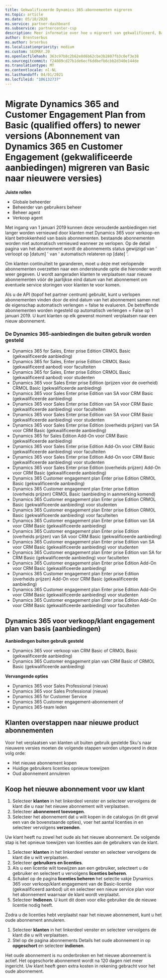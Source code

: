 ```yaml
---
title: Gekwalificeerde Dynamics 365-abonnementen migreren
ms.topic: article
ms.date: 05/18/2020
ms.service: partner-dashboard
ms.subservice: partnercenter-csp
description: Meer informatie over hoe u migreert van gekwalificeerd, Basic Dynamics 365-abonnementen naar een nieuw abonnement voordat bestaande abonnementen verlopen.
author: Brentserbus
ms.author: brserbus
ms.localizationpriority: medium
ms.custom: SEOMAY.20
ms.openlocfilehash: 363c97b8c2b62e8d6b62cbe3b2807fb3c0ef3e38
ms.sourcegitcommit: f24089cd27b1de6ecf6ddbefb6cbb2d340e144de
ms.translationtype: MT
ms.contentlocale: nl-NL
ms.lasthandoff: 04/01/2021
ms.locfileid: "106132737"
---
```

# <a name="migrate-dynamics-365-and-customer-engagement-plan-from-basic-qualified-offers-to-newer-versions"></a>Migrate Dynamics 365 and Customer Engagement Plan from Basic (qualified offers) to newer versions (Abonnement van Dynamics 365 en Customer Engagement (gekwalificeerde aanbiedingen) migreren van Basic naar nieuwere versies)

**Juiste rollen**

- Globale beheerder
- Beheerder van gebruikers beheer
- Beheer agent
- Verkoop agent

Met ingang van 1 januari 2019 kunnen deze verouderde aanbiedingen niet langer worden vernieuwd door klanten met Dynamics 365 voor verkoop-en klant betrokkenheid van basis abonnementen. bestaande abonnementen worden niet automatisch vernieuwd wanneer ze verlopen. Op de detail pagina van het abonnement wordt de abonnements status gewijzigd van ' verloopt op [datum] ' van ' automatisch relateren op [date] '. 

Om klanten continuïteit te garanderen, moet u deze met verlopende abonnementen overzetten naar een ondersteunde optie die hieronder wordt weer gegeven. U wordt aangeraden klanten te verplaatsen naar nieuwe abonnementen vóór de jaarlijkse eind datum van het abonnement om eventuele service storingen voor klanten te voor komen.

Als u de API (topof het partner centrum) gebruikt, kunt u verlopen abonnementen vinden door de eind datum van het abonnement samen met de eigenschap automatisch verlengen = false te evalueren. De betreffende abonnementen worden ingesteld op automatisch verlengen = False op 1 januari 2019. U kunt klanten op elk gewenst moment verplaatsen naar een nieuw abonnement. 

### <a name="the-dynamics-365-offers-being-retired"></a>De Dynamics 365-aanbiedingen die buiten gebruik worden gesteld

- Dynamics 365 for Sales, Enter prise Edition CRMOL Basic (gekwalificeerde aanbieding)
- Dynamics 365 for Sales, Enter prise Edition CRMOL Basic (gekwalificeerd aanbod) voor faculteiten
- Dynamics 365 for Sales, Enter prise Edition CRMOL Basic (gekwalificeerd aanbod) voor studenten
- Dynamics 365 voor Sales Enter prise Edition (prijzen voor de overheid) CRMOL Basic (gekwalificeerde aanbieding)
- Dynamics 365 voor Sales Enter prise Edition van SA voor CRM Basic (gekwalificeerde aanbieding)
- Dynamics 365 voor Sales Enter prise Edition van SA voor CRM Basic (gekwalificeerde aanbieding) voor faculteiten
- Dynamics 365 voor Sales Enter prise Edition van SA voor CRM Basic (gekwalificeerde aanbieding) voor studenten
- Dynamics 365 voor Sales Enter prise Edition (overheids prijzen) van SA voor CRM Basic (gekwalificeerde aanbieding)
- Dynamics 365 for Sales Edition Add-On voor CRM Basic (gekwalificeerde aanbieding)
- Dynamics 365 voor Sales Enter prise Edition Add-On voor CRM Basic (gekwalificeerde aanbieding) voor faculteiten
- Dynamics 365 voor Sales Enter prise Edition Add-On voor CRM Basic (gekwalificeerde aanbieding) voor studenten
- Dynamics 365 voor Sales Enter prise Edition (overheids prijzen) Add-On voor CRM Basic (gekwalificeerde aanbieding)
- Dynamics 365 Customer engagement plan Enter prise Edition CRMOL Basic (gekwalificeerde aanbieding)
- Dynamics 365 Customer engagement plan Enter prise Edition (overheids prijzen) CRMOL Basic (aanbieding in aanmerking komend)
- Dynamics 365 Customer engagement plan Enter prise Edition CRMOL Basic (gekwalificeerde aanbieding) voor studenten
- Dynamics 365 Customer engagement plan Enter prise Edition CRMOL Basic (gekwalificeerde aanbieding) voor faculteiten
- Dynamics 365 Customer engagement plan Enter prise Edition van SA voor CRM Basic (gekwalificeerde aanbieding)
- Dynamics 365 Customer engagement plan Enter prise Edition (overheids prijzen) van SA voor CRM Basic (gekwalificeerde aanbieding)
- Dynamics 365 Customer engagement plan Enter prise Edition van SA voor CRM Basic (gekwalificeerde aanbieding) voor studenten
- Dynamics 365 Customer engagement plan Enter prise Edition van SA for CRM Basic (gekwalificeerde aanbieding) voor faculteiten
- Dynamics 365 Customer engagement plan Enter prise Edition Add-On voor CRM Basic (gekwalificeerde aanbieding)
- Dynamics 365 Customer engagement plan Enter prise Edition (overheids prijzen) Add-On voor CRM Basic (gekwalificeerde aanbieding)
- Dynamics 365 Customer engagement plan Enter prise Edition Add-On voor CRM Basic (gekwalificeerde aanbieding) voor studenten
- Dynamics 365 Customer engagement plan Enter prise Edition Add-On voor CRM Basic (gekwalificeerde aanbieding) voor faculteiten



## <a name="dynamics-365-for-sales-customer-engagement-plan-from-basic-qualified-offers-replacement-plans"></a>Dynamics 365 voor verkoop/klant engagement plan van basis (aanbiedingen)

**Aanbiedingen buiten gebruik gesteld**   

- Dynamics 365 voor verkoop van CRM Basic of CRMOL Basic (gekwalificeerde aanbieding)
- Dynamics 365 Customer engagement plan van CRM Basic of CRMOL Basic (gekwalificeerde aanbieding)

**Vervangende opties**
- Dynamics 365 voor Sales Professional (nieuw)
- Dynamics 365 voor Sales Professional (nieuw)
- Dynamics 365 for Customer Service
- Dynamics 365 Customer engagement-abonnement of
- Dynamics 365-team leden



## <a name="transition-customers-to-new-product-plans"></a>Klanten overstappen naar nieuwe product abonnementen

Voor het verplaatsen van klanten uit buiten gebruik gestelde Sku's naar nieuwere versies moeten de volgende stappen worden uitgevoerd in deze volg orde:

- Het nieuwe abonnement kopen
- Huidige gebruikers licenties opnieuw toewijzen
- Oud abonnement annuleren

## <a name="purchase-the-new-plan-for-your-customer"></a>Koop het nieuwe abonnement voor uw klant

1. Selecteer **klanten** in het linkerdeel venster en selecteer vervolgens de klant die u naar het nieuwe abonnement wilt verplaatsen.
2. Selecteer **abonnement toevoegen**.
3. Selecteer het abonnement dat u wilt kopen in de catalogus (in dit geval een van de bovenstaande opties), voer het aantal licenties in en selecteer vervolgens **verzenden**. 

Uw klant heeft nu zowel het oude als het nieuwe abonnement. De volgende stap is het opnieuw toewijzen van licenties aan de gebruikers van de klant.

1. Selecteer **klanten** in het linkerdeel venster en selecteer vervolgens de klant die u wilt verplaatsen.
2. Selecteer **gebruikers en licenties**.
3. Als u een licentie wilt toewijzen aan een gebruiker, selecteert u de gebruiker en selecteert u vervolgens **licenties beheren**. 
4. Schakel op de pagina **licenties beheren** het selectie vakje Dynamics 365 voor verkoop/klant engagement van de Basic-licentie (gekwalificeerd aanbod) uit en selecteer een nieuw service plan voor het abonnement waarnaar de klant wordt verplaatst. 
5. Selecteer **Indienen**. U kunt dit doen voor elke gebruiker die de nieuwe licentie nodig heeft. 

Zodra u de licenties hebt verplaatst naar het nieuwe abonnement, kunt u het oude abonnement annuleren. 

1. Selecteer **klanten** in het linkerdeel venster en selecteer vervolgens de klant die u wilt verplaatsen.
2. Stel op de pagina abonnements Details het oude abonnement in op **opgeschort** en selecteer **indienen**.

Het oude abonnement is nu onderbroken en het nieuwe abonnement is actief. Het opgeschorte abonnement wordt na 120 dagen niet meer ingericht. Uw klant heeft geen extra kosten in rekening gebracht voor het oude abonnement.
 

 




